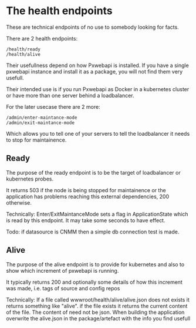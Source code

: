 # The health endpoints
These are technical endpoints of no use to somebody looking for facts.
  
There are 2 health endpoints:
```
/health/ready
/health/alive
```

Their usefullness depend on how Pxwebapi is installed. 
If you have a single pxwebapi instance and install it as a package,
 you will not find them very usefull. 

Their intended use is if you run Pxwebapi as Docker in a kubernetes cluster or 
have more than one server behind a loadbalancer.

For the later usecase there are 2 more:
```
/admin/enter-maintance-mode
/admin/exit-maintance-mode
```
Which allows you to tell one of your servers to tell the loadbalancer 
it needs to stop for maintainence.

## Ready
The purpose of the ready endpoint is to be the target of loadbalancer or kubernetes probes.

It returns 503 if the node is being stopped for maintainence or 
the application has problems reaching this external dependencies, 200 otherwise.

Technically: Enter/ExitMaintanceMode sets a flag in ApplicationState which is read by this endpoint.
It may take some seconds to have effect. 
			 
Todo: if datasource is CNMM then a simple db connection test is made.

## Alive
The purpose of the alive endpoint is to provide for kubernetes and also to show which increment of pxwebapi
 is running.

It typically returns 200 and optionally some details of how this increment was made, i.e. tags of source and config repos
 
Technically: If a file called wwwroot/health/alive/alive.json does not exists it returns something like "alive". 
             if the file exists it returns the current content of the file. The content of need not be json.
			 When building the application overwrite the alive.json in the package/artefact with the info you find usefull




			 
			 
